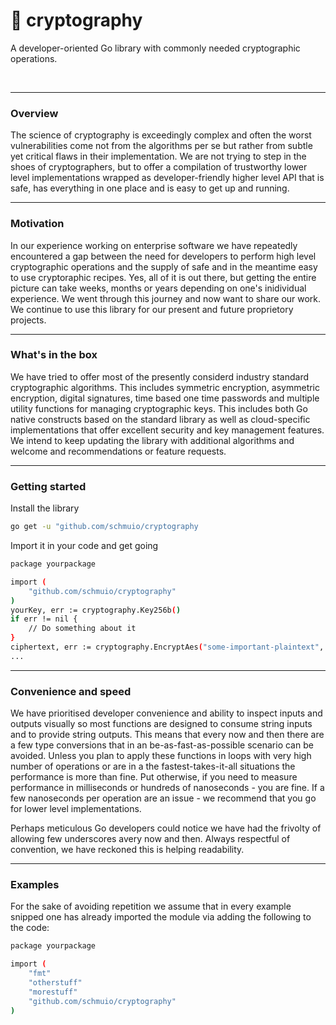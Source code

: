# &#128273; cryptography
A developer-oriented Go library with commonly needed cryptographic operations.

<br>

<hr style="height: 1px">

### <strong> Overview </strong>  
The science of cryptography is exceedingly complex and often the worst vulnerabilities come not from the algorithms per se but rather from subtle yet critical flaws in their implementation. We are not trying to step in the shoes of cryptographers, but to offer a compilation of trustworthy lower level implementations wrapped as developer-friendly higher level API that is safe, has everything in one place and is easy to get up and running.
<br>

<hr style="height: 1px">

### <strong> Motivation </strong>
In our experience working on enterprise software we have repeatedly encountered a gap between the need for developers to perform high level cryptographic operations and the supply of safe and in the meantime easy to use cryptoraphic recipes. Yes, all of it is out there, but getting the entire picture can take weeks, months or years depending on one's inidividual experience. We went through this journey and now want to share our work. We continue to use this library for our present and future proprietory projects.
<br>

<hr style="height: 1px">

### <strong> What's in the box </strong>
We have tried to offer most of the presently considerd industry standard cryptographic algorithms. This includes symmetric encryption, asymmetric encryption, digital signatures, time based one time passwords and multiple utility functions for managing cryptographic keys. This includes both Go native constructs based on the standard library as well as cloud-specific implementations that offer excellent security and key management features. We intend to keep updating the library with additional algorithms and welcome and recommendations or feature requests.
<br>

<hr style="height: 1px">

### <strong> Getting started </strong>
Install the library
```sh
go get -u "github.com/schmuio/cryptography
```
Import it in your code and get going
```sh
package yourpackage

import (
    "github.com/schmuio/cryptography"
)
yourKey, err := cryptography.Key256b()
if err != nil {
    // Do something about it
}
ciphertext, err := cryptography.EncryptAes("some-important-plaintext", yourKey)
...
```

<hr style="height: 1px">

### <strong> Convenience and speed </strong>
We have prioritised developer convenience and ability to inspect inputs and outputs visually so most functions are designed to consume string inputs and to provide string outputs. This means that every now and then there are a few type conversions that in an be-as-fast-as-possible scenario can be avoided. Unless you plan to apply these functions in loops with very high number of operations or are in a the fastest-takes-it-all situations the performance is more than fine. Put otherwise, if you need to measure performance in milliseconds or hundreds of nanoseconds - you are fine. If a few nanoseconds per operation are an issue - we recommend that you go for lower level implementations.

Perhaps meticulous Go developers could notice we have had the frivolty of allowing few underscores avery now and then. Always respectful of convention, we have reckoned this is helping readability.

<hr style="height: 1px">

### <strong> Examples </strong>
For the sake of avoiding repetition we assume that in every example snipped one has already imported the module via adding the following to the code:
```sh
package yourpackage

import (
    "fmt"
    "otherstuff"
    "morestuff"
    "github.com/schmuio/cryptography"
)
```

